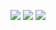 ![](https://pic.imgdb.cn/item/672f3ef9d29ded1a8c6cd55e.png)
![](https://pic.imgdb.cn/item/672f3f2cd29ded1a8c6d061c.png)
![](https://pic.imgdb.cn/item/672f3f53d29ded1a8c6d2af4.png)